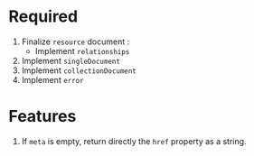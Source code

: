 # Required

1. Finalize `resource` document :
    * Implement `relationships`
1. Implement `singleDocument`
1. Implement `collectionDocument`
1. Implement `error`

# Features
1. If `meta` is empty, return directly the `href` property as a string.
